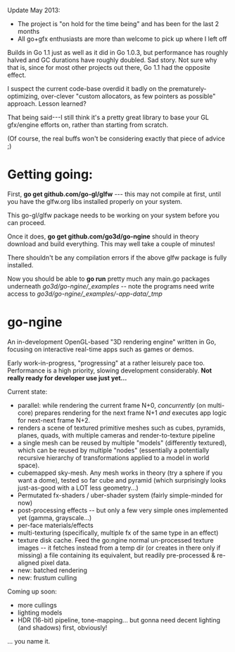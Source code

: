 Update May 2013:

- The project is "on hold for the time being" and has been for the last 2 months
- All go+gfx enthusiasts are more than welcome to pick up where I left off

Builds in Go 1.1 just as well as it did in Go 1.0.3, but performance has roughly halved and GC durations have roughly doubled. Sad story. Not sure why that is, since for most other projects out there, Go 1.1 had the opposite effect.

I suspect the current code-base overdid it badly on the prematurely-optimizing, over-clever "custom allocators, as few pointers as possible" approach. Lesson learned?

That being said---I still think it's a pretty great library to base your GL gfx/engine efforts on, rather than starting from scratch.

(Of course, the real buffs won't be considering exactly that piece of advice ;)

Getting going:
==============

First, **go get github.com/go-gl/glfw** --- this may not compile at first, until you have the glfw.org libs installed properly on your system.

This go-gl/glfw package needs to be working on your system before you can proceed.

Once it does, **go get github.com/go3d/go-ngine** should in theory download and build everything. This may well take a couple of minutes!

There shouldn't be any compilation errors if the above glfw package is fully installed.

Now you should be able to **go run** pretty much any main.go packages underneath *go3d/go-ngine/_examples* -- note the programs need write access to *go3d/go-ngine/_examples/-app-data/_tmp*



go-ngine
========

An in-development OpenGL-based "3D rendering engine" written in Go, focusing on interactive real-time apps such as games or demos.

Early work-in-progress, "progressing" at a rather leisurely pace too. Performance is a high priority, slowing development considerably. **Not really ready for developer use just yet...**

Current state:

- parallel: while rendering the current frame N+0, *concurrently* (on multi-core) prepares rendering for the next frame N+1 *and* executes app logic for next-next frame N+2.
- renders a scene of textured primitive meshes such as cubes, pyramids, planes, quads, with multiple cameras and render-to-texture pipeline
- a single mesh can be reused by multiple "models" (differently textured), which can be reused by multiple "nodes" (essentially a potentially recursive hierarchy of transformations applied to a model in world space).
- cubemapped sky-mesh. Any mesh works in theory (try a sphere if you want a dome), tested so far cube and pyramid (which surprisingly looks just-as-good with a LOT less geometry...)
- Permutated fx-shaders / uber-shader system (fairly simple-minded for now)
- post-processing effects -- but only a few very simple ones implemented yet (gamma, grayscale...)
- per-face materials/effects
- multi-texturing (specifically, multiple fx of the same type in an effect)
- texture disk cache. Feed the go:ngine normal un-processed texture images -- it fetches instead from a temp dir (or creates in there only if missing) a file containing its equivalent, but readily pre-processed & re-aligned pixel data.
- new: batched rendering
- new: frustum culling

Coming up soon:

- more cullings
- lighting models
- HDR (16-bit) pipeline, tone-mapping... but gonna need decent lighting (and shadows) first, obviously!

... you name it.
